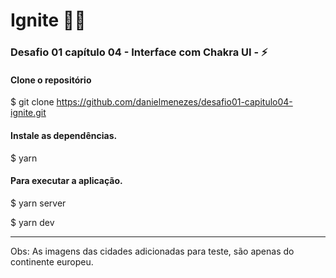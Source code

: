 # Ignite 🚀💜
### Desafio 01 capítulo 04 - Interface com Chakra UI - ⚡

#### Clone o repositório
$ git clone https://github.com/danielmenezes/desafio01-capitulo04-ignite.git

#### Instale as dependências.
$ yarn

#### Para executar a aplicação.
$ yarn server

$ yarn dev

------------------------------------------------------------------------------
Obs: As imagens das cidades adicionadas para teste, são apenas do continente europeu.
